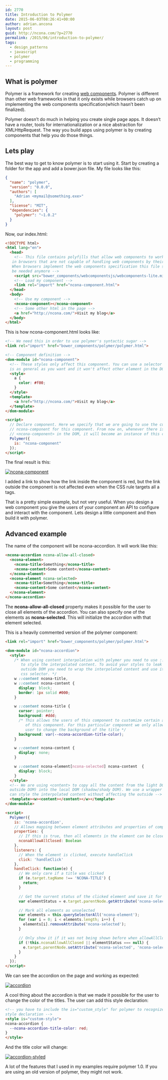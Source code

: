 ```yaml
---
id: 2770
title: Introduction to Polymer
date: 2015-06-03T08:26:41+00:00
author: adrian.ancona
layout: post
guid: http://ncona.com/?p=2770
permalink: /2015/06/introduction-to-polymer/
tags:
  - design_patterns
  - javascript
  - polymer
  - programming
---
```

## What is polymer

Polymer is a framework for creating [web components](http://www.w3.org/TR/components-intro/). Polymer is different than other web frameworks in that it only exists while browsers catch up on implementing the web components specification(which hasn&#8217;t been finalized).

Polymer doesn&#8217;t do much in helping you create single page apps. It doesn&#8217;t have a router, tools for internationalization or a nice abstraction for XMLHttpRequest. The way you build apps using polymer is by creating components that help you do those things.

<!--more-->

## Lets play

The best way to get to know polymer is to start using it. Start by creating a folder for the app and add a bower.json file. My file looks like this:

```json
{
  "name": "polymer",
  "version": "0.0.0",
  "authors": [
    "Adrian <mymail@something.exe>"
  ],
  "license": "MIT",
  "dependencies": {
    "polymer": "~1.0.2"
  }
}
```

Now, our index.html:

```html
<!DOCTYPE html>
<html lang="en">
  <head>
    <!-- This file contains polyfills that allow web components to work
   in browsers that are not capable of handling web components by their own.
   When browsers implement the web components specification this file shouldn't
   be needed anymore -->
    <script src="bower_components/webcomponentsjs/webcomponents-lite.min.js"></script>
    <!-- Load my component -->
    <link rel="import" href="ncona-component.html">
  </head>
  <body>
    <!-- Use my component -->
    <ncona-component></ncona-component>
    <!-- Some other html in the page -->
    <a href="http://ncona.com/">Visit my blog</a>
  </body>
</html>
```

This is how ncona-component.html looks like:

```html
<!-- We need this in order to use polymer's syntactic sugar -->
<link rel="import" href="bower_components/polymer/polymer.html">

<!-- Component definition -->
<dom-module id="ncona-component">
  <!-- These styles only affect this component. You can use a selector that
  is as general as you want and it won't affect other element in the DOM -->
  <style>
    a {
      color: #f00;
    }
  </style>
  <template>
    <a href="http://ncona.com/">Visit my blog</a>
  </template>
</dom-module>

<script>
  // Declare component. Here we specify that we are going to use the custom tag
  // ncona-component for this component. From now on, whenever there is a
  // <ncona-component> in the DOM, it will become an instance of this component
  Polymer({
    is: "ncona-component"
  });
</script>
```

The final result is this:

[<img src="/images/posts/ncona-component.png" alt="ncona-component" />](/images/posts/ncona-component.png)

I added a link to show how the link inside the component is red, but the link outside the component is not affected even when the CSS rule targets all a tags.

That is a pretty simple example, but not very useful. When you design a web component you give the users of your component an API to configure and interact with the component. Lets design a little component and then build it with polymer.

## Advanced example

The name of the component will be ncona-accordion. It will work like this:

```html
<ncona-accordion ncona-allow-all-closed>
  <ncona-element>
    <ncona-title>Something</ncona-title>
    <ncona-content>Some content</ncona-content>
  </ncona-element>
  <ncona-element ncona-selected>
    <ncona-title>Something</ncona-title>
    <ncona-content>Some content</ncona-content>
  </ncona-element>
</ncona-accordion>
```

The **ncona-allow-all-closed** property makes it possible for the user to close all elements of the accordion. You can also specify one of the elements as **ncona-selected**. This will initialize the accordion with that element selected.

This is a heavily commented version of the polymer component:

```html
<link rel="import" href="bower_components/polymer/polymer.html">

<dom-module id="ncona-accordion">
  <style>
    /* When using content interpolation with polymer you need to use ::content
       to style the interpolated content. To avoid your styles to leak to the
       outside DOM you need to wrap the interpolated content and use it in the
       css selector. */
    w ::content ncona-title,
    w ::content ncona-content {
      display: block;
      border: 1px solid #000;
    }

    w ::content ncona-title {
      cursor: pointer;
      background: #ddd;
      /* This allows the users of this component to customize certain aspect
         of this component. For this particular component we only allow the
         user to change the background of the title */
      background: var(--ncona-accordion-title-color);
    }

    w ::content ncona-content {
      display: none;
    }

    w ::content ncona-element[ncona-selected] ncona-content  {
      display: block;
    }
  </style>
  <!-- We are using <content> to copy all the content from the light DOM (The
  outside DOM) into the local DOM (shadow/shady DOM). We use a wrapper so we
  can style the interpolated content without affecting the outside -->
  <template><w><content></content></w></template>
</dom-module>

<script>
  Polymer({
    is: 'ncona-accordion',
    // Allows mapping between element attributes and properties of component
    properties: {
      // If this is true, then all elements in the element can be closed
      nconaAllowAllClosed: Boolean
    },
    listeners: {
      // When the element is clicked, execute handleClick
      click: 'handleClick'
    },
    handleClick: function(e) {
      // We only care if a title was clicked
      if (e.target.tagName !== 'NCONA-TITLE') {
        return;
      }

      // Get the current status of the clicked element and save it for later
      var elementStatus = e.target.parentNode.getAttribute('ncona-selected');

      // Mark all elements as unselected
      var elements = this.querySelectorAll('ncona-element');
      for (var i = 0; i < elements.length; i++) {
        elements[i].removeAttribute('ncona-selected');
      }

      // Only show it if it was not being shown before when allowAllClosed set
      if (!this.nconaAllowAllClosed || elementStatus === null) {
        e.target.parentNode.setAttribute('ncona-selected', 'ncona-selected');
      }
    }
  });
</script>
```

We can see the accordion on the page and working as expected:

[<img src="/images/posts/accordion.png" alt="accordion" />](/images/posts/accordion.png)

A cool thing about the accordion is that we made it possible for the user to change the color of the titles. The user can add this style declaration:

```html
<!-- you have to include the is="custom_style" for polymer to recognize this
style declaration -->
<style is="custom-style">
ncona-accordion {
  --ncona-accordion-title-color: red;
}
</style>
```

And the title color will change:

[<img src="/images/posts/accordion-styled.png" alt="accordion-styled" />](/images/posts/accordion-styled.png)

A lot of the features that I used in my examples require polymer 1.0. If you are using an old version of polymer, they might not work.
